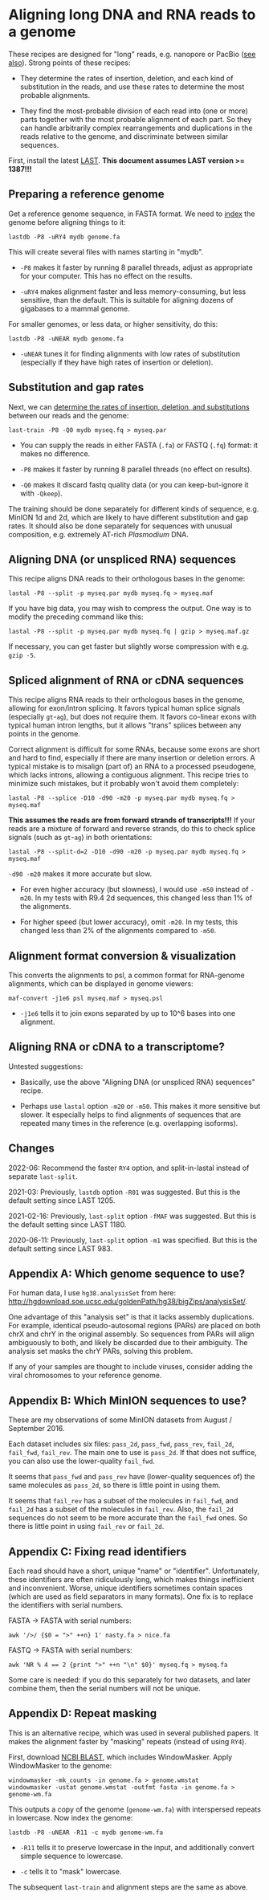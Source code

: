 # Aligning long DNA and RNA reads to a genome

These recipes are designed for "long" reads, e.g. nanopore or PacBio
([see
also](https://gitlab.com/mcfrith/last/-/blob/main/doc/last-cookbook.rst)).
Strong points of these recipes:

* They determine the rates of insertion, deletion, and each kind of
  substitution in the reads, and use these rates to determine the most
  probable alignments.

* They find the most-probable division of each read into (one or more)
  parts together with the most probable alignment of each part.  So
  they can handle arbitrarily complex rearrangements and duplications
  in the reads relative to the genome, and discriminate between
  similar sequences.

First, install the latest [LAST][].  **This document assumes LAST
version >= 1387!!!**

## Preparing a reference genome

Get a reference genome sequence, in FASTA format.  We need to
[index][lastdb] the genome before aligning things to it:

    lastdb -P8 -uRY4 mydb genome.fa

This will create several files with names starting in "mydb".

* `-P8` makes it faster by running 8 parallel threads, adjust as
  appropriate for your computer.  This has no effect on the results.

* `-uRY4` makes alignment faster and less memory-consuming, but less
  sensitive, than the default.  This is suitable for aligning dozens
  of gigabases to a mammal genome.

For smaller genomes, or less data, or higher sensitivity, do this:

    lastdb -P8 -uNEAR mydb genome.fa

* `-uNEAR` tunes it for finding alignments with low rates of
  substitution (especially if they have high rates of insertion or
  deletion).

## Substitution and gap rates

Next, we can [determine the rates of insertion, deletion, and
substitutions][train] between our reads and the genome:

    last-train -P8 -Q0 mydb myseq.fq > myseq.par

* You can supply the reads in either FASTA (`.fa`) or FASTQ (`.fq`)
  format: it makes no difference.

* `-P8` makes it faster by running 8 parallel threads (no effect on
  results).

* `-Q0` makes it discard fastq quality data (or you can
  keep-but-ignore it with `-Qkeep`).

The training should be done separately for different kinds of
sequence, e.g. MinION 1d and 2d, which are likely to have different
substitution and gap rates.  It should also be done separately for
sequences with unusual composition, e.g. extremely AT-rich
*Plasmodium* DNA.

## Aligning DNA (or unspliced RNA) sequences

This recipe aligns DNA reads to their orthologous bases in the genome:

    lastal -P8 --split -p myseq.par mydb myseq.fq > myseq.maf

If you have big data, you may wish to compress the output.  One way is
to modify the preceding command like this:

    lastal -P8 --split -p myseq.par mydb myseq.fq | gzip > myseq.maf.gz

If necessary, you can get faster but slightly worse compression with
e.g. `gzip -5`.

## Spliced alignment of RNA or cDNA sequences

This recipe aligns RNA reads to their orthologous bases in the genome,
allowing for exon/intron splicing.  It favors typical human splice
signals (especially `gt`-`ag`), but does not require them.  It favors
co-linear exons with typical human intron lengths, but it allows
"trans" splices between any points in the genome.

Correct alignment is difficult for some RNAs, because some exons are
short and hard to find, especially if there are many insertion or
deletion errors.  A typical mistake is to misalign (part of) an RNA to
a processed pseudogene, which lacks introns, allowing a contiguous
alignment.  This recipe tries to minimize such mistakes, but it
probably won't avoid them completely:

    lastal -P8 --splice -D10 -d90 -m20 -p myseq.par mydb myseq.fq > myseq.maf

**This assumes the reads are from forward strands of transcripts!!!**
If your reads are a mixture of forward and reverse strands, do this to
check splice signals (such as `gt`-`ag`) in both orientations:

    lastal -P8 --split-d=2 -D10 -d90 -m20 -p myseq.par mydb myseq.fq > myseq.maf

`-d90 -m20` makes it more accurate but slow.

* For even higher accuracy (but slowness), I would use `-m50` instead
  of `-m20`.  In my tests with R9.4 2d sequences, this changed less
  than 1% of the alignments.

* For higher speed (but lower accuracy), omit `-m20`.  In my tests,
  this changed less than 2% of the alignments compared to `-m50`.

## Alignment format conversion & visualization

This converts the alignments to psl, a common format for RNA-genome
alignments, which can be displayed in genome viewers:

    maf-convert -j1e6 psl myseq.maf > myseq.psl

* `-j1e6` tells it to join exons separated by up to 10^6 bases into
  one alignment.

## Aligning RNA or cDNA to a transcriptome?

Untested suggestions:

* Basically, use the above "Aligning DNA (or unspliced RNA) sequences"
  recipe.

* Perhaps use `lastal` option `-m20` or `-m50`.  This makes it more
  sensitive but slower. It especially helps to find alignments of
  sequences that are repeated many times in the reference
  (e.g. overlapping isoforms).

## Changes

2022-06: Recommend the faster `RY4` option, and split-in-lastal
         instead of separate `last-split`.

2021-03: Previously, `lastdb` option `-R01` was suggested.  But this
         is the default setting since LAST 1205.

2021-02-16: Previously, `last-split` option `-fMAF` was suggested.
            But this is the default setting since LAST 1180.

2020-06-11: Previously, `last-split` option `-m1` was specified.  But
            this is the default setting since LAST 983.

## Appendix A: Which genome sequence to use?

For human data, I use `hg38.analysisSet` from here:
<http://hgdownload.soe.ucsc.edu/goldenPath/hg38/bigZips/analysisSet/>.

One advantage of this "analysis set" is that it lacks assembly
duplications.  For example, identical pseudo-autosomal regions (PARs)
are placed on both chrX and chrY in the original assembly.  So
sequences from PARs will align ambiguously to both, and likely be
discarded due to their ambiguity.  The analysis set masks the chrY
PARs, solving this problem.

If any of your samples are thought to include viruses, consider adding
the viral chromosomes to your reference genome.

## Appendix B: Which MinION sequences to use?

These are my observations of some MinION datasets from August /
September 2016.

Each dataset includes six files: `pass_2d`, `pass_fwd`, `pass_rev`,
`fail_2d`, `fail_fwd`, `fail_rev`.  The main one to use is `pass_2d`.
If that does not suffice, you can also use the lower-quality
`fail_fwd`.

It seems that `pass_fwd` and `pass_rev` have (lower-quality sequences
of) the same molecules as `pass_2d`, so there is little point in using
them.

It seems that `fail_rev` has a subset of the molecules in `fail_fwd`,
and `fail_2d` has a subset of the molecules in `fail_rev`.  Also, the
`fail_2d` sequences do not seem to be more accurate than the
`fail_fwd` ones.  So there is little point in using `fail_rev` or
`fail_2d`.

## Appendix C: Fixing read identifiers

Each read should have a short, unique "name" or "identifier".
Unfortunately, these identifiers are often ridiculously long, which
makes things inefficient and inconvenient.  Worse, unique identifiers
sometimes contain spaces (which are used as field separators in many
formats).  One fix is to replace the identifiers with serial numbers.

FASTA -> FASTA with serial numbers:

    awk '/>/ {$0 = ">" ++n} 1' nasty.fa > nice.fa

FASTQ -> FASTA with serial numbers:

    awk 'NR % 4 == 2 {print ">" ++n "\n" $0}' myseq.fq > myseq.fa

Some care is needed: if you do this separately for two datasets, and
later combine them, then the serial numbers will not be unique.

## Appendix D: Repeat masking

This is an alternative recipe, which was used in several published
papers.  It makes the alignment faster by "masking" repeats (instead
of using `RY4`).

First, download [NCBI BLAST][], which includes WindowMasker.  Apply
WindowMasker to the genome:

    windowmasker -mk_counts -in genome.fa > genome.wmstat
    windowmasker -ustat genome.wmstat -outfmt fasta -in genome.fa > genome-wm.fa

This outputs a copy of the genome (`genome-wm.fa`) with interspersed
repeats in lowercase.  Now index the genome:

    lastdb -P8 -uNEAR -R11 -c mydb genome-wm.fa

* `-R11` tells it to preserve lowercase in the input, and additionally
  convert simple sequence to lowercase.

* `-c` tells it to "mask" lowercase.

The subsequent `last-train` and alignment steps are the same as above.

[LAST]: https://gitlab.com/mcfrith/last
[lastdb]: https://gitlab.com/mcfrith/last/-/blob/main/doc/lastdb.rst
[train]: https://gitlab.com/mcfrith/last/-/blob/main/doc/last-train.rst
[NCBI BLAST]: https://blast.ncbi.nlm.nih.gov/
